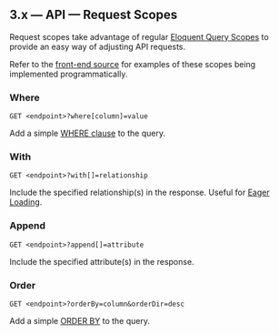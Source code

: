## 3.x — API — Request Scopes

Request scopes take advantage of regular [Eloquent Query Scopes](http://laravel.com/docs/5.1/eloquent#query-scopes) to provide an easy way of adjusting API requests.

Refer to the [front-end source](https://github.com/Riari/laravel-forum-frontend) for examples of these scopes being implemented programmatically.

### Where

```
GET <endpoint>?where[column]=value
```

Add a simple [WHERE clause](http://laravel.com/docs/5.1/queries#where-clauses) to the query.

### With

```
GET <endpoint>?with[]=relationship
```

Include the specified relationship(s) in the response. Useful for [Eager Loading](http://laravel.com/docs/5.1/eloquent-relationships#eager-loading).

### Append

```
GET <endpoint>?append[]=attribute
```

Include the specified attribute(s) in the response.

### Order

```
GET <endpoint>?orderBy=column&orderDir=desc
```

Add a simple [ORDER BY](http://laravel.com/docs/5.1/queries#ordering-grouping-limit-and-offset) to the query.
